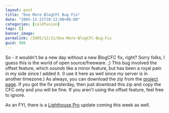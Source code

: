 ```yaml
---
layout: post
title: "One More BlogCFC Bug Fix"
date: "2005-12-21T10:12:00+06:00"
categories: [coldfusion]
tags: []
banner_image: 
permalink: /2005/12/21/One-More-BlogCFC-Bug-Fix
guid: 986
---
```


So - it wouldn't be a new day without a new BlogCFC fix, right? Sorry folks, I guess this is the world of open source/freeware. ;) This bug involved the offset feature, which <i>sounds</i> like a minor feature, but has been a royal pain in my side since I added it. (I use it here as well since my server is in another timezone.) As always, you can download the zip from the <a href="http://ray.camdenfamily.com/projects/blogcfc">project page</a>. If you got the fix yesterday, then just download this zip and copy the CFC only and you will be fine. If you aren't using the offset feature, feel free to ignore.

As an FYI, there is a <a href="http://ray.camdenfamily.com/projects/lhp">Lighthouse Pro</a> update coming this week as well.